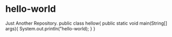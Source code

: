 # hello-world
Just Another Repository.
public class hellow{
 public static void main(String[] args){
   System.out.println("hello-world); 
 }
}
